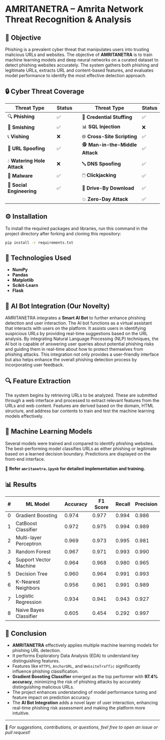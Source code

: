 # AMRITANETRA – Amrita Network Threat Recognition & Analysis

## 🎯 Objective

Phishing is a prevalent cyber threat that manipulates users into trusting malicious URLs and websites. The objective of **AMRITANETRA** is to train machine learning models and deep neural networks on a curated dataset to detect phishing websites accurately. The system gathers both phishing and legitimate URLs, extracts URL and content-based features, and evaluates model performance to identify the most effective detection approach.

## 🔒 Cyber Threat Coverage

| Threat Type | Status | | Threat Type | Status |
|-------------|--------|-|-------------|--------|
| 🔍 **Phishing** | ✅ | | 🔄 **Credential Stuffing** | ✅ |
| 📱 **Smishing** | ✅ | | 📊 **SQL Injection** | ❌ |
| 📞 **Vishing** | ❌ | | 🌐 **Cross-Site Scripting** | ✅ |
| 🔗 **URL Spoofing** | ✅ | | 🕵️ **Man-in-the-Middle Attack** | ✅ |
| 💧 **Watering Hole Attack** | ❌ | | 🔤 **DNS Spoofing** | ✅ |
| 🦠 **Malware** | ✅ | | 🖱️ **Clickjacking** | ✅ |
| 👥 **Social Engineering** | ✅ | | 💾 **Drive-By Download** | ✅ |
|  |  | | 💥 **Zero-Day Attack** | ✅ |

## ⚙️ Installation

To install the required packages and libraries, run this command in the project directory after forking and cloning this repository:

```bash
pip install -r requirements.txt
```

## 🧰 Technologies Used

* **NumPy**
* **Pandas**
* **Matplotlib**
* **Scikit-Learn**
* **Flask**

## 🤖 AI Bot Integration (Our Novelty)

AMRITANETRA integrates a **Smart AI Bot** to further enhance phishing detection and user interaction. The AI bot functions as a virtual assistant that interacts with users on the platform. It assists users in identifying suspicious URLs by providing real-time suggestions based on the URL analysis. By integrating Natural Language Processing (NLP) techniques, the AI bot is capable of answering user queries about potential phishing risks and guiding them in real-time about how to protect themselves from phishing attacks. This integration not only provides a user-friendly interface but also helps enhance the overall phishing detection process by incorporating user feedback.

## 🔍 Feature Extraction

The system begins by retrieving URLs to be analyzed. These are submitted through a web interface and processed to extract relevant features from the URLs and web content. Features are derived based on the domain, HTML structure, and address bar contents to train and test the machine learning models effectively.

## 🤖 Machine Learning Models

Several models were trained and compared to identify phishing websites. The best-performing model classifies URLs as either phishing or legitimate based on a learned decision boundary. Predictions are displayed on the front-end interface.

📄 **Refer `amritanetra.ipynb` for detailed implementation and training.**

## 📊 Results

| # | ML Model               | Accuracy | F1 Score | Recall | Precision |
| - | ---------------------- | -------- | -------- | ------ | --------- |
| 0 | Gradient Boosting      | 0.974    | 0.977    | 0.994  | 0.986     |
| 1 | CatBoost Classifier    | 0.972    | 0.975    | 0.994  | 0.989     |
| 2 | Multi-layer Perceptron | 0.969    | 0.973    | 0.995  | 0.981     |
| 3 | Random Forest          | 0.967    | 0.971    | 0.993  | 0.990     |
| 4 | Support Vector Machine | 0.964    | 0.968    | 0.980  | 0.965     |
| 5 | Decision Tree          | 0.960    | 0.964    | 0.991  | 0.993     |
| 6 | K-Nearest Neighbors    | 0.956    | 0.961    | 0.991  | 0.989     |
| 7 | Logistic Regression    | 0.934    | 0.941    | 0.943  | 0.927     |
| 8 | Naive Bayes Classifier | 0.605    | 0.454    | 0.292  | 0.997     |

## 🧠 Conclusion

* **AMRITANETRA** effectively applies multiple machine learning models for phishing URL detection.
* It performs Exploratory Data Analysis (EDA) to understand key distinguishing features.
* Features like `HTTPS`, `AnchorURL`, and `WebsiteTraffic` significantly influence phishing classification.
* **Gradient Boosting Classifier** emerged as the top performer with **97.4% accuracy**, minimizing the risk of phishing attacks by accurately distinguishing malicious URLs.
* The project enhances understanding of model performance tuning and feature impact on prediction accuracy.
* The **AI Bot Integration** adds a novel layer of user interaction, enhancing real-time phishing risk assessment and making the platform more intuitive.

---

📌 *For suggestions, contributions, or questions, feel free to open an issue or pull request!*
